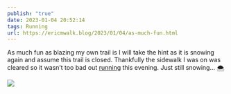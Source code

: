 ```yaml
---
publish: "true"
date: 2023-01-04 20:52:14
tags: Running
url: https://ericmwalk.blog/2023/01/04/as-much-fun.html
---
```


As much fun as blazing my own trail is I will take the hint as it is snowing again and assume this trail is closed. Thankfully the sidewalk I was on was cleared so it wasn’t too bad out [running](http://www.strava.com/activities/8339940310) this evening. Just still snowing… 🌨️


![](https://ericmwalk.blog/uploads/2023/3563bdf34d.jpg)